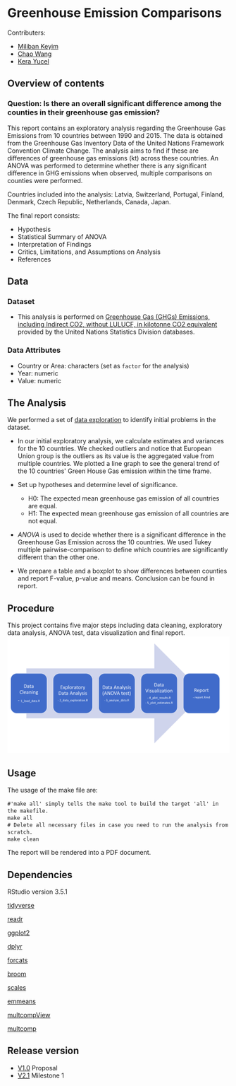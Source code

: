 # Greenhouse Emission Comparisons

Contributers:
- [Miliban Keyim](https://github.com/mkeyim)
- [Chao Wang](https://github.com/chaomander2018)
- [Kera Yucel](https://github.com/K3ra-y)  

## Overview of contents

### Question: Is there an overall significant difference among the counties in their greenhouse gas emission?

This report contains an exploratory analysis regarding the Greenhouse Gas Emissions from 10 countries between 1990 and 2015. The data is obtained from the Greenhouse Gas Inventory Data of the United Nations Framework Convention Climate Change. The analysis aims to find if these are differences of greenhouse gas emissions (kt) across these countries. An ANOVA was performed to determine whether there is any significant difference in GHG emissions when observed, multiple comparisons on counties were performed.

Countries included into the analysis: Latvia, Switzerland, Portugal, Finland, Denmark, Czech Republic, Netherlands, Canada, Japan.

The final report consists:
- Hypothesis
- Statistical Summary of ANOVA
- Interpretation of Findings
- Critics, Limitations, and Assumptions on Analysis
- References

## Data

### Dataset
- This analysis is performed on [Greenhouse Gas (GHGs) Emissions, including Indirect CO2, without LULUCF, in kilotonne CO2 equivalent](http://data.un.org/Data.aspx?d=GHG&f=seriesID%3aGH2) provided by the United Nations Statistics Division databases.


### Data Attributes
- Country or Area: characters (set as `factor` for the analysis)
- Year: numeric
- Value: numeric



## The Analysis
We performed a set of [data exploration](https://besjournals.onlinelibrary.wiley.com/doi/full/10.1111/j.2041-210X.2009.00001.x) to identify initial problems in the dataset.

- In our initial exploratory analysis, we calculate estimates and variances for the 10 countries. We checked outliers and notice that European Union group is the outliers as its value is the aggregated value from multiple countries. We plotted a line graph to see the general trend of the 10 countries' Green House Gas emission within the time frame.

- Set up hypotheses and determine level of significance.  

  * H0: The expected mean greenhouse gas emission of all countries are equal.
  * H1: The expected mean greenhouse gas emission of all countries are not equal.

- *ANOVA* is used to decide whether there is a significant difference in the Greenhouse Gas Emission across the 10 countries. We used Tukey multiple pairwise-comparison to define which countries are significantly different than the other one.

- We prepare a table and a boxplot to show differences between counties and report F-value, p-value and means. Conclusion can be found in report.


## Procedure

This project contains five major steps including data cleaning, exploratory data analysis, ANOVA test, data visualization and final report.
![analysis process chart](data/procedure.png)

## Usage
The usage of the make file are:
```
#'make all' simply tells the make tool to build the target 'all' in the makefile.
make all
# Delete all necessary files in case you need to run the analysis from scratch.
make clean
```

The report will be rendered into a PDF document.

## Dependencies

RStudio version 3.5.1

[tidyverse](https://github.com/tidyverse)

[readr](https://github.com/tidyverse/readr)

[ggplot2](https://github.com/tidyverse/ggplot2)

[dplyr](https://github.com/tidyverse/dpylr)

[forcats](https://github.com/tidyverse/forcats)

[broom](https://github.com/tidymodels/broom)

[scales](https://github.com/r-lib/scales)

[emmeans](https://github.com/rvlenth/emmeans)

[multcompView](https://cran.r-project.org/web/packages/multcompView/index.html)

[multcomp](https://cran.r-project.org/web/packages/multcomp/index.html)



## Release version
 - [V1.0](https://github.com/UBC-MDS/DSCI_522_greenhouse_emissions_comparisons/releases/tag/v1.0) Proposal
 - [V2.1](https://github.com/UBC-MDS/DSCI_522_greenhouse_emissions_comparisons/releases/tag/V2.1) Milestone 1
